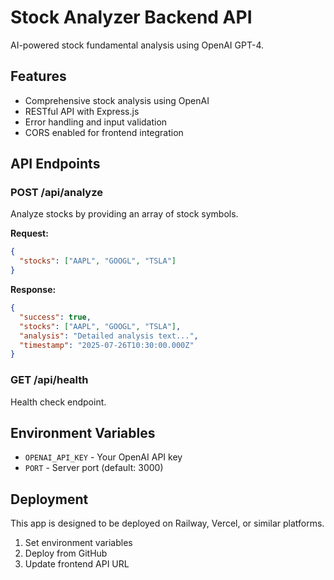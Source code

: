 # Stock Analyzer Backend API

AI-powered stock fundamental analysis using OpenAI GPT-4.

## Features
- Comprehensive stock analysis using OpenAI
- RESTful API with Express.js
- Error handling and input validation
- CORS enabled for frontend integration

## API Endpoints

### POST /api/analyze
Analyze stocks by providing an array of stock symbols.

**Request:**
```json
{
  "stocks": ["AAPL", "GOOGL", "TSLA"]
}
```

**Response:**
```json
{
  "success": true,
  "stocks": ["AAPL", "GOOGL", "TSLA"],
  "analysis": "Detailed analysis text...",
  "timestamp": "2025-07-26T10:30:00.000Z"
}
```

### GET /api/health
Health check endpoint.

## Environment Variables
- `OPENAI_API_KEY` - Your OpenAI API key
- `PORT` - Server port (default: 3000)

## Deployment
This app is designed to be deployed on Railway, Vercel, or similar platforms.

1. Set environment variables
2. Deploy from GitHub
3. Update frontend API URL